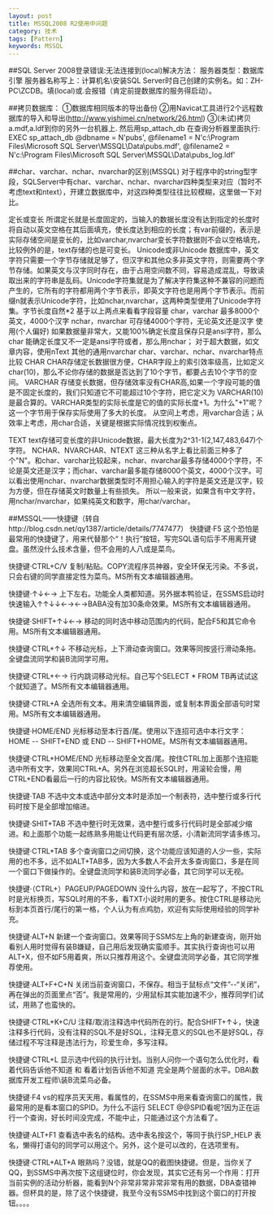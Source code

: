 ```yaml
---
layout: post
title: MSSQL2008 R2使用中问题
category: 技术
tags: [Pattern]
keywords: MSSQL
---
```


##SQL Server 2008登录错误:无法连接到(local)解决方法：
      服务器类型：数据库引擎
      服务器名称写上：计算机名\安装SQL Server时自己创建的实例名。如：ZH-PC\ZCDB。填(local)或.会报错（肯定前提数据库的服务得启动）。

##拷贝数据库：
 ①数据库相同版本的导出备份
 ②用Navicat工具进行2个远程数据库的导入和导出(http://www.yishimei.cn/network/26.html)
 ③(未试)拷贝a.mdf,a.ldf到你的另外一台机器上.
      然后用sp_attach_db
      在查询分析器里面执行:
      EXEC sp_attach_db @dbname = N'pubs', 
     @filename1 = N'c:\Program Files\Microsoft SQL Server\MSSQL\Data\pubs.mdf', 
     @filename2 = N'c:\Program Files\Microsoft SQL Server\MSSQL\Data\pubs_log.ldf'

##char、varchar、nchar、nvarchar的区别(MSSQL)
对于程序中的string型字段，SQLServer中有char、varchar、nchar、nvarchar四种类型来对应（暂时不考虑text和ntext），开建立数据库中，对这四种类型往往比较模糊，这里做一下对比。

定长或变长
所谓定长就是长度固定的，当输入的数据长度没有达到指定的长度时将自动以英文空格在其后面填充，使长度达到相应的长度；有var前缀的，表示是实际存储空间是变长的，比如varchar,nvarchar变长字符数据则不会以空格填充，比较例外的是，text存储的也是可变长。
Unicode或非Unicode
数据库中，英文字符只需要一个字节存储就足够了，但汉字和其他众多非英文字符，则需要两个字节存储。如果英文与汉字同时存在，由于占用空间数不同，容易造成混乱，导致读取出来的字符串是乱码。Unicode字符集就是为了解决字符集这种不兼容的问题而产生的，它所有的字符都用两个字节表示，即英文字符也是用两个字节表示。而前缀n就表示Unicode字符，比如nchar,nvarchar，这两种类型使用了Unicode字符集。字节长度自然*2
基于以上两点来看看字段容量
char，varchar	最多8000个英文，4000个汉字
nchar，nvarchar	可存储4000个字符，无论英文还是汉字
使用(个人偏好) 
如果数据量非常大，又能100%确定长度且保存只是ansi字符，那么char 
能确定长度又不一定是ansi字符或者，那么用nchar； 
对于超大数据，如文章内容，使用nText 
其他的通用nvarchar
char、varchar、nchar、nvarchar特点比较
CHAR
CHAR存储定长数据很方便，CHAR字段上的索引效率级高，比如定义char(10)，那么不论你存储的数据是否达到了10个字节，都要占去10个字节的空间。
VARCHAR
存储变长数据，但存储效率没有CHAR高,如果一个字段可能的值是不固定长度的，我们只知道它不可能超过10个字符，把它定义为 VARCHAR(10)是最合算的。VARCHAR类型的实际长度是它的值的实际长度+1。为什么"+1"呢？这一个字节用于保存实际使用了多大的长度。
从空间上考虑，用varchar合适；从效率上考虑，用char合适，关键是根据实际情况找到权衡点。

TEXT
text存储可变长度的非Unicode数据，最大长度为2^31-1(2,147,483,647)个字符。
NCHAR、NVARCHAR、NTEXT
这三种从名字上看比前面三种多了个"N"。和char、varchar比较起来，nchar、nvarchar最多存储4000个字符，不论是英文还是汉字；而char、varchar最多能存储8000个英文，4000个汉字。可以看出使用nchar、nvarchar数据类型时不用担心输入的字符是英文还是汉字，较为方便，但在存储英文时数量上有些损失。
所以一般来说，如果含有中文字符，用nchar/nvarchar，如果纯英文和数字，用char/varchar。

##MSSQL——快捷键（转自http://blog.csdn.net/qy1387/article/details/7747477）
快捷键·F5
这个恐怕是最常用的快捷键了，用来代替那个“！执行”按钮，写完SQL语句后手不用离开键盘。虽然没什么技术含量，但不会用的人八成是菜鸟。

快捷键·CTRL+C/V
复制/粘贴。COPY流程序员神器，安全环保无污染。不多说，只会右键的同学直接定性为菜鸟。MS所有文本编辑器通用。

快捷键·↑↓←→
上下左右。功能全人类都知道。另外据本鸭验证，在SSMS启动时快速输入↑↑↓↓←→←→BABA没有加30条命效果。MS所有文本编辑器通用。

快捷键·SHIFT+↑↓←→
移动的同时选中移动范围内的代码，配合F5和其它命令用。MS所有文本编辑器通用。

快捷键·CTRL+↑↓
不移动光标，上下滑动查询窗口。效果等同按竖行滑动条拖。全键盘流同学和装B流同学可用。

快捷键·CTRL+←→
行内跳词移动光标。自己写个SELECT * FROM TB再试试这个就知道了。MS所有文本编辑器通用。

快捷键·CTRL+A
全选所有文本。用来清空编辑界面，或复制本界面全部语句时常用。MS所有文本编辑器通用。

快捷键·HOME/END
光标移动至本行首/尾。使用以下连招可选中本行文字：HOME -- SHIFT+END 或 END -- SHIFT+HOME。MS所有文本编辑器通用。

快捷键·CTRL+HOME/END
光标移动至全文首/尾。按住CTRL加上面那个连招能选中所有文字，效果同CTRL+A。另外在浏览超长SQL时，用滚轮会慢，用CTRL+END看最后一行的内容比较快。MS所有文本编辑器通用。

快捷键·TAB
不选中文本或选中部分文本时是添加一个制表符，选中整行或多行代码时按下是全部增加缩进。

快捷键·SHIT+TAB
不选中整行时无效果，选中整行或多行代码时是全部减少缩进。和上面那个功能一起练熟多用能让代码更有层次感，小清新流同学请多练习。

快捷键·CTRL+TAB
多个查询窗口之间切换，这个功能应该知道的人少一些，实际用的也不多，远不如ALT+TAB多，因为大多数人不会开太多查询窗口，多是在同一个窗口下做操作的。全键盘流同学和装B流同学必备，其它同学可以无视。

快捷键·（CTRL+）PAGEUP/PAGEDOWN
没什么内容，放在一起写了，不按CTRL时是光标换页，写SQL时用的不多，看TXT小说时用的更多。按住CTRL是移动光标到本页首行/尾行的第一格，个人认为有点鸡肋，欢迎有实际使用经验的同学补充。

快捷键·ALT+N
新建一个查询窗口。效果等同于SSMS左上角的新建查询，刚开始看别人用时觉得有装B嫌疑，自己用后发现确实蛮顺手。其实执行查询也可以用ALT+X，但不如F5用着爽，所以只推荐用这个。全键盘流同学必备，其它同学推荐使用。

快捷键·ALT+F+C+N
关闭当前查询窗口，不保存。相当于鼠标点“文件”--“关闭”，再在弹出的页面里点“否”。我是常用的，少用鼠标其实能加速不少，推荐同学们试试，用熟了也蛮快的。

快捷键·CTRL+K+C/U
注释/取消注释选中代码所在的行。配合SHIFT+↑↓，快速注释多行代码，没有注释的SQL不是好SQL，注释无意义的SQL也不是好SQL，存储过程不写注释是违法行为，珍爱生命，多写注释。

快捷键·CTRL+L
显示选中代码的执行计划。当别人问你一个语句怎么优化时，看着代码告诉他不知道 和 看着计划告诉他不知道 完全是两个层面的水平。DBA\数据库开发工程师\装B流菜鸟必备。

快捷键·F4
vs的程序员天天用，看属性的，在SSMS中用来看查询窗口的属性，我最常用的是看本窗口的SPID。为什么不运行 SELECT @@SPID看呢?因为正在运行一个查询，好长时间没完成，不能中止，只能通过这个方法看了。

快捷键·ALT+F1
查看选中表名的结构。选中表名按这个，等同于执行SP_HELP 表名，懒得打语句的同学可以用这个。另外，这个是可以改的，在选项里有。

快捷键·CTRL+ALT+A
眼熟吗？没错，就是QQ的截图快捷键。但是，当你关了QQ，到SSMS中再次按下这组键位时，你会发现，其实它还有另一个作用：打开当前实例的活动分析器，能看到N个非常非常非常非常有用的数据，DBA查错神器。但杯具的是，除了这个快捷键，我至今没有SSMS中找到这个窗口的打开按钮。。。。


